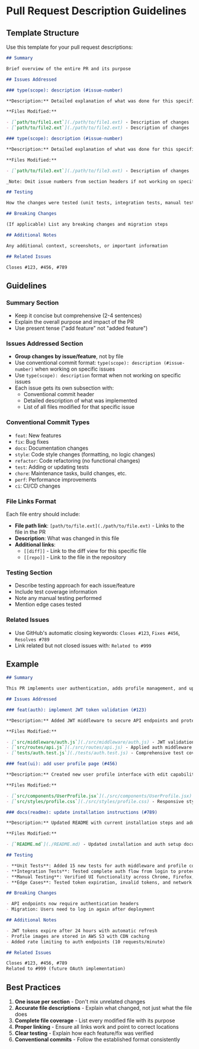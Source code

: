 <!-- file: .github/pull-request-descriptions.md -->
<!-- version: 3.1.0 -->
<!-- guid: 2b3c4d5e-6f7a-8b9c-0d1e-2f3a4b5c6d7e -->

# Pull Request Description Guidelines

## Template Structure

Use this template for your pull request descriptions:

```markdown
## Summary

Brief overview of the entire PR and its purpose

## Issues Addressed

### type(scope): description (#issue-number)

**Description:** Detailed explanation of what was done for this specific issue

**Files Modified:**

- [`path/to/file1.ext`](./path/to/file1.ext) - Description of changes | [[diff]](../../pull/PR_NUMBER/files#diff-hash) [[repo]](../../blob/main/path/to/file1.ext)
- [`path/to/file2.ext`](./path/to/file2.ext) - Description of changes | [[diff]](../../pull/PR_NUMBER/files#diff-hash) [[repo]](../../blob/main/path/to/file2.ext)

### type(scope): description (#issue-number)

**Description:** Detailed explanation of what was done for this specific issue

**Files Modified:**

- [`path/to/file3.ext`](./path/to/file3.ext) - Description of changes | [[diff]](../../pull/PR_NUMBER/files#diff-hash) [[repo]](../../blob/main/path/to/file3.ext)

_Note: Omit issue numbers from section headers if not working on specific issues. Use `type(scope): description` format instead._

## Testing

How the changes were tested (unit tests, integration tests, manual testing)

## Breaking Changes

(If applicable) List any breaking changes and migration steps

## Additional Notes

Any additional context, screenshots, or important information

## Related Issues

Closes #123, #456, #789
```

## Guidelines

### Summary Section

- Keep it concise but comprehensive (2-4 sentences)
- Explain the overall purpose and impact of the PR
- Use present tense ("add feature" not "added feature")

### Issues Addressed Section

- **Group changes by issue/feature**, not by file
- Use conventional commit format: `type(scope): description (#issue-number)` when working on specific issues
- Use `type(scope): description` format when not working on specific issues
- Each issue gets its own subsection with:
  - Conventional commit header
  - Detailed description of what was implemented
  - List of all files modified for that specific issue

### Conventional Commit Types

- `feat`: New features
- `fix`: Bug fixes
- `docs`: Documentation changes
- `style`: Code style changes (formatting, no logic changes)
- `refactor`: Code refactoring (no functional changes)
- `test`: Adding or updating tests
- `chore`: Maintenance tasks, build changes, etc.
- `perf`: Performance improvements
- `ci`: CI/CD changes

### File Links Format

Each file entry should include:

- **File path link**: `[path/to/file.ext](./path/to/file.ext)` - Links to the file in the PR
- **Description**: What was changed in this file
- **Additional links**:
  - `[[diff]]` - Link to the diff view for this specific file
  - `[[repo]]` - Link to the file in the repository

### Testing Section

- Describe testing approach for each issue/feature
- Include test coverage information
- Note any manual testing performed
- Mention edge cases tested

### Related Issues

- Use GitHub's automatic closing keywords: `Closes #123`, `Fixes #456`, `Resolves #789`
- Link related but not closed issues with: `Related to #999`

## Example

```markdown
## Summary

This PR implements user authentication, adds profile management, and updates documentation to support the new auth system.

## Issues Addressed

### feat(auth): implement JWT token validation (#123)

**Description:** Added JWT middleware to secure API endpoints and protect user data. Implemented token generation, validation, and refresh functionality.

**Files Modified:**

- [`src/middleware/auth.js`](./src/middleware/auth.js) - JWT validation logic and middleware | [[diff]](../../pull/456/files#diff-abc123) [[repo]](../../blob/main/src/middleware/auth.js)
- [`src/routes/api.js`](./src/routes/api.js) - Applied auth middleware to protected routes | [[diff]](../../pull/456/files#diff-def456) [[repo]](../../blob/main/src/routes/api.js)
- [`tests/auth.test.js`](./tests/auth.test.js) - Comprehensive test coverage for auth flow | [[diff]](../../pull/456/files#diff-ghi789) [[repo]](../../blob/main/tests/auth.test.js)

### feat(ui): add user profile page (#456)

**Description:** Created new user profile interface with edit capabilities, avatar upload, and preference management.

**Files Modified:**

- [`src/components/UserProfile.jsx`](./src/components/UserProfile.jsx) - Main profile component with edit functionality | [[diff]](../../pull/456/files#diff-jkl012) [[repo]](../../blob/main/src/components/UserProfile.jsx)
- [`src/styles/profile.css`](./src/styles/profile.css) - Responsive styling for profile page | [[diff]](../../pull/456/files#diff-mno345) [[repo]](../../blob/main/src/styles/profile.css)

### docs(readme): update installation instructions (#789)

**Description:** Updated README with current installation steps and added troubleshooting section for auth setup.

**Files Modified:**

- [`README.md`](./README.md) - Updated installation and auth setup documentation | [[diff]](../../pull/456/files#diff-pqr678) [[repo]](../../blob/main/README.md)

## Testing

- **Unit Tests**: Added 15 new tests for auth middleware and profile components (95% coverage)
- **Integration Tests**: Tested complete auth flow from login to protected resource access
- **Manual Testing**: Verified UI functionality across Chrome, Firefox, and Safari
- **Edge Cases**: Tested token expiration, invalid tokens, and network failures

## Breaking Changes

- API endpoints now require authentication headers
- Migration: Users need to log in again after deployment

## Additional Notes

- JWT tokens expire after 24 hours with automatic refresh
- Profile images are stored in AWS S3 with CDN caching
- Added rate limiting to auth endpoints (10 requests/minute)

## Related Issues

Closes #123, #456, #789
Related to #999 (future OAuth implementation)
```

## Best Practices

1. **One issue per section** - Don't mix unrelated changes
2. **Accurate file descriptions** - Explain what changed, not just what the file does
3. **Complete file coverage** - List every modified file with its purpose
4. **Proper linking** - Ensure all links work and point to correct locations
5. **Clear testing** - Explain how each feature/fix was verified
6. **Conventional commits** - Follow the established format consistently
